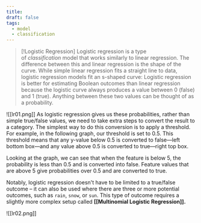 ```yaml
---
title: 
draft: false
tags:
  - model
  - classification
---
```

>[!Logistic Regression]
>Logistic regression is a type of _classification_ model that works similarly to linear regression. The difference between this and linear regression is the shape of the curve. While simple linear regression fits a straight line to data, logistic regression models fit an s-shaped curve: Logistic regression is better for estimating Boolean outcomes than linear regression because the logistic curve always produces a value between 0 (false) and 1 (true). Anything between these two values can be thought of as a probability.

![[lr01.png]]
As logistic regression gives us these probabilities, rather than simple true/false values, we need to take extra steps to convert the result to a category. The simplest way to do this conversion is to apply a threshold. For example, in the following graph, our threshold is set to 0.5. This threshold means that any y-value below 0.5 is converted to false—left bottom box—and any value above 0.5 is converted to true—right top box.

Looking at the graph, we can see that when the feature is below 5, the probability is less than 0.5 and is converted into false. Feature values that are above 5 give probabilities over 0.5 and are converted to true.

Notably, logistic regression doesn't have to be limited to a true/false outcome – it can also be used where there are three or more potential outcomes, such as `rain`, `snow`, or `sun`. This type of outcome requires a slightly more complex setup called **[[Multinomial Logistic Regression]].**

![[lr02.png]]

